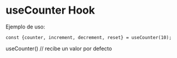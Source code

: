 # useCounter Hook

Ejemplo de uso:
```
const {counter, increment, decrement, reset} = useCounter(10);

```
useCounter() // recibe un valor por defecto